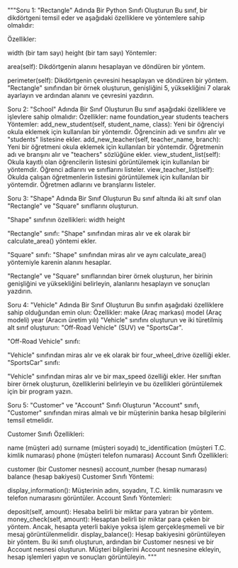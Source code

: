 """Soru 1: "Rectangle" Adında Bir Python Sınıfı Oluşturun
Bu sınıf, bir dikdörtgeni temsil eder ve aşağıdaki özelliklere ve
 yöntemlere sahip olmalıdır:

Özellikler:

width (bir tam sayı)
height (bir tam sayı)
Yöntemler:

area(self): Dikdörtgenin alanını hesaplayan ve döndüren 
bir yöntem.

perimeter(self): Dikdörtgenin çevresini hesaplayan ve döndüren bir yöntem.
"Rectangle" sınıfından bir örnek oluşturun, 
genişliğini 5, yüksekliğini 7 olarak ayarlayın ve 
ardından alanını ve çevresini yazdırın.


Soru 2: "School" Adında Bir Sınıf Oluşturun
Bu sınıf aşağıdaki özelliklere ve işlevlere sahip olmalıdır:
Özellikler:
    name
    foundation_year
    students
    teachers
Yöntemler:
add_new_student(self, student_name, class): Yeni bir öğrenciyi okula eklemek için kullanılan bir yöntemdir. Öğrencinin adı ve sınıfını alır ve "students" listesine ekler.
add_new_teacher(self, teacher_name, branch): Yeni bir öğretmeni okula eklemek için kullanılan bir yöntemdir. Öğretmenin adı ve branşını alır ve "teachers" sözlüğüne ekler.
view_student_list(self): Okula kayıtlı olan öğrencilerin listesini görüntülemek için kullanılan bir yöntemdir. Öğrenci adlarını ve sınıflarını listeler.
view_teacher_list(self): Okulda çalışan öğretmenlerin listesini görüntülemek için kullanılan bir yöntemdir. Öğretmen adlarını ve branşlarını listeler.


Soru 3: "Shape" Adında Bir Sınıf Oluşturun
Bu sınıf altında iki alt sınıf olan "Rectangle" ve "Square" sınıflarını oluşturun.

"Shape" sınıfının özellikleri:
width
height

"Rectangle" sınıfı:
"Shape" sınıfından miras alır ve ek olarak bir calculate_area() yöntemi ekler.

"Square" sınıfı:
"Shape" sınıfından miras alır ve aynı calculate_area() yöntemiyle karenin alanını hesaplar.

"Rectangle" ve "Square" sınıflarından birer örnek oluşturun, her birinin genişliğini ve yüksekliğini belirleyin, alanlarını hesaplayın ve sonuçları yazdırın.


Soru 4: "Vehicle" Adında Bir Sınıf Oluşturun
Bu sınıfın aşağıdaki özelliklere sahip olduğundan emin olun:
Özellikler:
make (Araç markası)
model (Araç modeli)
year (Aracın üretim yılı)
"Vehicle" sınıfını oluşturun ve iki türetilmiş alt sınıf oluşturun: "Off-Road Vehicle" (SUV) ve "SportsCar".

"Off-Road Vehicle" sınıfı:

"Vehicle" sınıfından miras alır ve ek olarak bir four_wheel_drive özelliği ekler.
"SportsCar" sınıfı:

"Vehicle" sınıfından miras alır ve bir max_speed özelliği ekler.
Her sınıftan birer örnek oluşturun, özelliklerini belirleyin ve bu özellikleri görüntülemek için bir program yazın.

Soru 5: "Customer" ve "Account" Sınıfı Oluşturun
"Account" sınıfı, "Customer" sınıfından miras almalı ve bir müşterinin banka hesap bilgilerini temsil etmelidir.

Customer Sınıfı Özellikleri:

name (müşteri adı)
surname (müşteri soyadı)
tc_identification (müşteri T.C. kimlik numarası)
phone (müşteri telefon numarası)
Account Sınıfı Özellikleri:

customer (bir Customer nesnesi)
account_number (hesap numarası)
balance (hesap bakiyesi)
Customer Sınıfı Yöntemi:

display_information(): Müşterinin adını, soyadını, T.C. kimlik numarasını ve telefon numarasını görüntüler.
Account Sınıfı Yöntemleri:

deposit(self, amount): Hesaba belirli bir miktar para yatıran bir yöntem.
money_check(self, amount): Hesaptan belirli bir miktar para çeken bir yöntem. Ancak, hesapta yeterli bakiye yoksa işlem gerçekleşmemeli ve bir mesaj görüntülenmelidir.
display_balance(): Hesap bakiyesini görüntüleyen bir yöntem.
Bu iki sınıfı oluşturun, ardından bir Customer nesnesi ve bir Account nesnesi oluşturun. Müşteri bilgilerini Account nesnesine ekleyin, hesap işlemleri yapın ve sonuçları görüntüleyin.
"""

